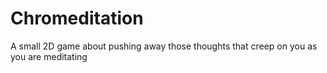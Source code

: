# Chromeditation
A small 2D game about pushing away those thoughts that creep on you as you are meditating
